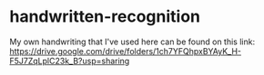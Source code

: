 # handwritten-recognition
My own handwriting that I've used here can be found on this link: https://drive.google.com/drive/folders/1ch7YFQhpxBYAyK_H-F5J7ZqLplC23k_B?usp=sharing
